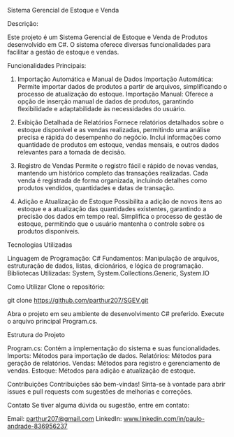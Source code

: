 Sistema Gerencial de Estoque e Venda

Descrição:

Este projeto é um Sistema Gerencial de Estoque e Venda de Produtos desenvolvido em C#. O sistema oferece diversas funcionalidades para facilitar a gestão de estoque e vendas.

Funcionalidades Principais:

1. Importação Automática e Manual de Dados
Importação Automática: Permite importar dados de produtos a partir de arquivos, simplificando o processo de atualização do estoque.
Importação Manual: Oferece a opção de inserção manual de dados de produtos, garantindo flexibilidade e adaptabilidade às necessidades do usuário.

2. Exibição Detalhada de Relatórios
Fornece relatórios detalhados sobre o estoque disponível e as vendas realizadas, permitindo uma análise precisa e rápida do desempenho do negócio.
Inclui informações como quantidade de produtos em estoque, vendas mensais, e outros dados relevantes para a tomada de decisão.

3. Registro de Vendas
Permite o registro fácil e rápido de novas vendas, mantendo um histórico completo das transações realizadas.
Cada venda é registrada de forma organizada, incluindo detalhes como produtos vendidos, quantidades e datas de transação.

4. Adição e Atualização de Estoque
Possibilita a adição de novos itens ao estoque e a atualização das quantidades existentes, garantindo a precisão dos dados em tempo real.
Simplifica o processo de gestão de estoque, permitindo que o usuário mantenha o controle sobre os produtos disponíveis.

Tecnologias Utilizadas

Linguagem de Programação: C#
Fundamentos: Manipulação de arquivos, estruturação de dados, listas, dicionários, e lógica de programação.
Bibliotecas Utilizadas: System, System.Collections.Generic, System.IO

Como Utilizar
Clone o repositório:

git clone https://github.com/parthur207/SGEV.git

Abra o projeto em seu ambiente de desenvolvimento C# preferido.
Execute o arquivo principal Program.cs.

Estrutura do Projeto

Program.cs: Contém a implementação do sistema e suas funcionalidades.
Imports: Métodos para importação de dados.
Relatórios: Métodos para geração de relatórios.
Vendas: Métodos para registro e gerenciamento de vendas.
Estoque: Métodos para adição e atualização de estoque.

Contribuições
Contribuições são bem-vindas! Sinta-se à vontade para abrir issues e pull requests com sugestões de melhorias e correções.

Contato
Se tiver alguma dúvida ou sugestão, entre em contato:

Email: parthur207@gmail.com
LinkedIn: www.linkedin.com/in/paulo-andrade-836956237
